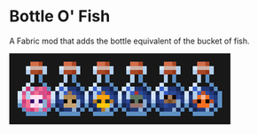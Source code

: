 # Bottle O' Fish

A Fabric mod that adds the bottle equivalent of the bucket of fish.

![showcase](https://github.com/arlomcwalter/bottle-o-fish/blob/main/src/main/resources/assets/bottle-o-fish/bottles.png)
